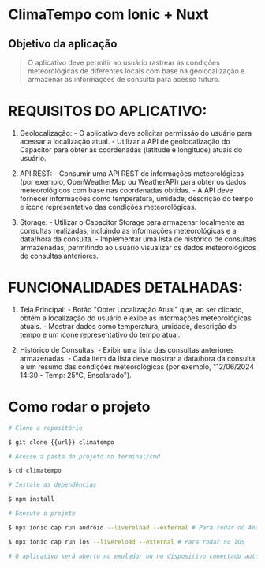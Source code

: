 # ClimaTempo com Ionic + Nuxt

## Objetivo da aplicação

> O aplicativo deve permitir ao usuário rastrear as condições meteorológicas de diferentes locais com base na geolocalização e armazenar as informações de consulta para acesso futuro.

# REQUISITOS DO APLICATIVO: 

1. Geolocalização: - O aplicativo deve solicitar permissão do usuário para acessar a localização atual. - Utilizar a API de geolocalização do Capacitor para obter as coordenadas (latitude e longitude) 
atuais do usuário. 

2. API REST: - Consumir uma API REST de informações meteorológicas (por exemplo, OpenWeatherMap ou 
WeatherAPI) para obter os dados meteorológicos com base nas coordenadas obtidas. - A API deve fornecer informações como temperatura, umidade, descrição do tempo e ícone 
representativo das condições meteorológicas. 

3. Storage: - Utilizar o Capacitor Storage para armazenar localmente as consultas realizadas, incluindo as 
informações meteorológicas e a data/hora da consulta. - Implementar uma lista de histórico de consultas armazenadas, permitindo ao usuário 
visualizar os dados meteorológicos de consultas anteriores.

# FUNCIONALIDADES DETALHADAS: 

1. Tela Principal: - Botão "Obter Localização Atual" que, ao ser clicado, obtém a localização do usuário e exibe 
as informações meteorológicas atuais. - Mostrar dados como temperatura, umidade, descrição do tempo e um ícone representativo 
do tempo atual. 

2. Histórico de Consultas: - Exibir uma lista das consultas anteriores armazenadas. - Cada item da lista deve mostrar a data/hora da consulta e um resumo das condições 
meteorológicas (por exemplo, "12/06/2024 14:30 - Temp: 25°C, Ensolarado").

# Como rodar o projeto

```bash
# Clone o repositório

$ git clone {{url}} climatempo

# Acesse a pasta do projeto no terminal/cmd

$ cd climatempo

# Instale as dependências

$ npm install

# Execute o projeto

$ npx ionic cap run android --livereload --external # Para rodar no Android

$ npx ionic cap run ios --livereload --external # Para rodar no IOS

# O aplicativo será aberto no emulador ou no dispositivo conectado automaticamente, com o live reload ativado
```

